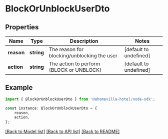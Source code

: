 # BlockOrUnblockUserDto


## Properties

Name | Type | Description | Notes
------------ | ------------- | ------------- | -------------
**reason** | **string** | The reason for blocking/unblocking the user | [default to undefined]
**action** | **string** | The action to perform (BLOCK or UNBLOCK) | [default to undefined]

## Example

```typescript
import { BlockOrUnblockUserDto } from '@ahomevilla-hotel/node-sdk';

const instance: BlockOrUnblockUserDto = {
    reason,
    action,
};
```

[[Back to Model list]](../README.md#documentation-for-models) [[Back to API list]](../README.md#documentation-for-api-endpoints) [[Back to README]](../README.md)
